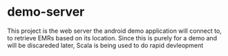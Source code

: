 # demo-server
This project is the web server the android demo application will connect to, to retrieve EMRs based on its location.  Since this is purely for a demo and will be discareded later, Scala is being used to do rapid devleopment
